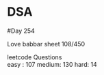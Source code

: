 # DSA

#Day 254

Love babbar sheet
    108/450
    
leetcode Questions   
easy : 107
medium: 130
hard: 14


